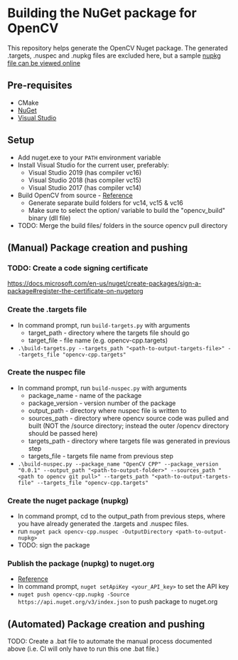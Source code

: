# Building the NuGet package for OpenCV

This repository helps generate the OpenCV Nuget package. The generated .targets, .nuspec and .nupkg files are excluded here, but a sample [nupkg file can be viewed online](https://drive.google.com/file/d/1-rMDqsAbpoUVXg601yGZWCW0TIuUr2Dg/view?usp=sharing)

## Pre-requisites
- CMake
- [NuGet](https://www.nuget.org/downloads)
- [Visual Studio](https://visualstudio.microsoft.com/downloads/)

## Setup 
- Add nuget.exe to your `PATH` environment variable
- Install Visual Studio for the current user, preferably:
    - Visual Studio 2019 (has compiler vc16)
    - Visual Studio 2018 (has compiler vc15)
    - Visual Studio 2017 (has compiler vc14)
- Build OpenCV from source - [Reference](https://docs.opencv.org/master/d3/d52/tutorial_windows_install.html)
    - Generate separate build folders for vc14, vc15 & vc16
    - Make sure to select the option/ variable to build the "opencv_build" binary (dll file)
- TODO: Merge the build files/ folders in the source opencv pull directory

## (Manual) Package creation and pushing

### TODO: Create a code signing certificate
https://docs.microsoft.com/en-us/nuget/create-packages/sign-a-package#register-the-certificate-on-nugetorg

### Create the .targets file
- In command prompt, run `build-targets.py` with arguments
    - target_path - directory where the targets file should go
    - target_file - file name (e.g. opencv-cpp.targets)
- `.\build-targets.py --targets_path "<path-to-output-targets-file>" --targets_file "opencv-cpp.targets"`

### Create the nuspec file
- In command prompt, run `build-nuspec.py` with arguments
    - package_name - name of the package
    - package_version - version number of the package
    - output_path - directory where nuspec file is written to
    - sources_path - directory where opencv source code was pulled and built (NOT the /source directory; instead the outer /opencv directory should be passed here)
    - targets_path - directory where targets file was generated in previous step
    - targets_file - targets file name from previous step
- `.\build-nuspec.py --package_name "OpenCV CPP" --package_version "0.0.1" --output_path "<path-to-output-folder>" --sources_path "<path to opencv git pull>" --targets_path "<path-to-output-targets-file" --targets_file "opencv-cpp.targets"`


### Create the nuget package (nupkg)
- In command prompt, cd to the output_path from previous steps, where you have already generated the .targets and .nuspec files.
- run `nuget pack opencv-cpp.nuspec -OutputDirectory <path-to-output-nupkg>`
- TODO: sign the package

### Publish the package (nupkg) to nuget.org
- [Reference](https://docs.microsoft.com/en-us/nuget/nuget-org/publish-a-package)
- In command prompt, `nuget setApiKey <your_API_key>` to set the API key
- `nuget push opencv-cpp.nupkg -Source https://api.nuget.org/v3/index.json` to push package to nuget.org
## (Automated) Package creation and pushing

TODO: Create a .bat file to automate the manual process documented above (i.e. CI will only have to run this one .bat file.)